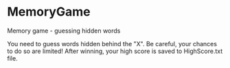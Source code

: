 # MemoryGame
Memory game - guessing hidden words

You need to guess words hidden behind the "X". Be careful, your chances to do so are limited!
After winning, your high score is saved to HighScore.txt file.
